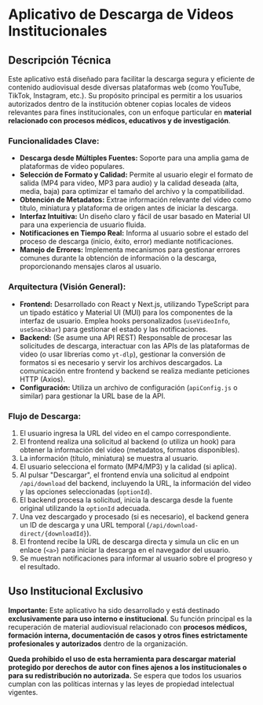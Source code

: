# Aplicativo de Descarga de Videos Institucionales

## Descripción Técnica

Este aplicativo está diseñado para facilitar la descarga segura y eficiente de contenido audiovisual desde diversas plataformas web (como YouTube, TikTok, Instagram, etc.). Su propósito principal es permitir a los usuarios autorizados dentro de la institución obtener copias locales de videos relevantes para fines institucionales, con un enfoque particular en **material relacionado con procesos médicos, educativos y de investigación**.

### Funcionalidades Clave:

*   **Descarga desde Múltiples Fuentes:** Soporte para una amplia gama de plataformas de video populares.
*   **Selección de Formato y Calidad:** Permite al usuario elegir el formato de salida (MP4 para video, MP3 para audio) y la calidad deseada (alta, media, baja) para optimizar el tamaño del archivo y la compatibilidad.
*   **Obtención de Metadatos:** Extrae información relevante del video como título, miniatura y plataforma de origen antes de iniciar la descarga.
*   **Interfaz Intuitiva:** Un diseño claro y fácil de usar basado en Material UI para una experiencia de usuario fluida.
*   **Notificaciones en Tiempo Real:** Informa al usuario sobre el estado del proceso de descarga (inicio, éxito, error) mediante notificaciones.
*   **Manejo de Errores:** Implementa mecanismos para gestionar errores comunes durante la obtención de información o la descarga, proporcionando mensajes claros al usuario.

### Arquitectura (Visión General):

*   **Frontend:** Desarrollado con React y Next.js, utilizando TypeScript para un tipado estático y Material UI (MUI) para los componentes de la interfaz de usuario. Emplea hooks personalizados (`useVideoInfo`, `useSnackbar`) para gestionar el estado y las notificaciones.
*   **Backend:** (Se asume una API REST) Responsable de procesar las solicitudes de descarga, interactuar con las APIs de las plataformas de video (o usar librerías como `yt-dlp`), gestionar la conversión de formatos si es necesario y servir los archivos descargados. La comunicación entre frontend y backend se realiza mediante peticiones HTTP (Axios).
*   **Configuración:** Utiliza un archivo de configuración (`apiConfig.js` o similar) para gestionar la URL base de la API.

### Flujo de Descarga:

1.  El usuario ingresa la URL del video en el campo correspondiente.
2.  El frontend realiza una solicitud al backend (o utiliza un hook) para obtener la información del video (metadatos, formatos disponibles).
3.  La información (título, miniatura) se muestra al usuario.
4.  El usuario selecciona el formato (MP4/MP3) y la calidad (si aplica).
5.  Al pulsar "Descargar", el frontend envía una solicitud al endpoint `/api/download` del backend, incluyendo la URL, la información del video y las opciones seleccionadas (`optionId`).
6.  El backend procesa la solicitud, inicia la descarga desde la fuente original utilizando la `optionId` adecuada.
7.  Una vez descargado y procesado (si es necesario), el backend genera un ID de descarga y una URL temporal (`/api/download-direct/{downloadId}`).
8.  El frontend recibe la URL de descarga directa y simula un clic en un enlace (`<a>`) para iniciar la descarga en el navegador del usuario.
9.  Se muestran notificaciones para informar al usuario sobre el progreso y el resultado.

## Uso Institucional Exclusivo

**Importante:** Este aplicativo ha sido desarrollado y está destinado **exclusivamente para uso interno e institucional**. Su función principal es la recuperación de material audiovisual relacionado con **procesos médicos, formación interna, documentación de casos y otros fines estrictamente profesionales y autorizados** dentro de la organización.

**Queda prohibido el uso de esta herramienta para descargar material protegido por derechos de autor con fines ajenos a los institucionales o para su redistribución no autorizada.** Se espera que todos los usuarios cumplan con las políticas internas y las leyes de propiedad intelectual vigentes. 